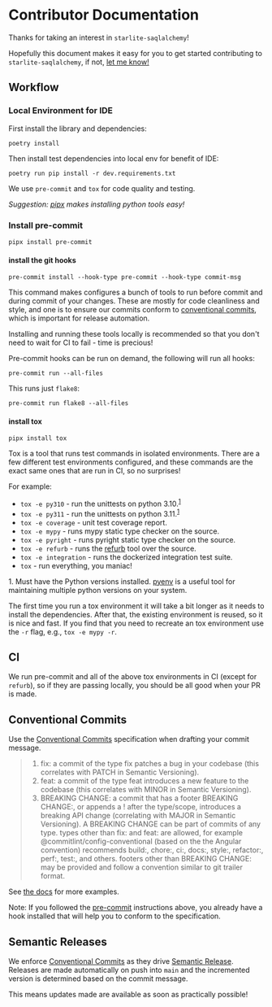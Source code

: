 # Contributor Documentation

Thanks for taking an interest in `starlite-saqlalchemy`!

Hopefully this document makes it easy for you to get started contributing to `starlite-saqlalchemy`,
if not, [let me know!](https://github.com/topsport-com-au/starlite-saqlalchemy/issues)

## Workflow

### Local Environment for IDE

First install the library and dependencies:

`poetry install`

Then install test dependencies into local env for benefit of IDE:

`poetry run pip install -r dev.requirements.txt`

We use `pre-commit` and `tox` for code quality and testing.

_Suggestion: [pipx](https://pypa.github.io/pipx/) makes installing python tools easy!_

### Install pre-commit

`pipx install pre-commit`

#### install the git hooks

`pre-commit install --hook-type pre-commit --hook-type commit-msg`

This command makes configures a bunch of tools to run before commit and during commit of your
changes. These are mostly for code cleanliness and style, and one is to ensure our commits conform
to [conventional commits](https://www.conventionalcommits.org), which is important for release
automation.

Installing and running these tools locally is recommended so that you don't need to wait for CI to
fail - time is precious!

Pre-commit hooks can be run on demand, the following will run all hooks:

`pre-commit run --all-files`

This runs just `flake8`:

`pre-commit run flake8 --all-files`

#### install tox

`pipx install tox`

Tox is a tool that runs test commands in isolated environments. There are a few different test
environments configured, and these commands are the exact same ones that are run in CI, so no
surprises!

For example:

- `tox -e py310` - run the unittests on python 3.10.<sup>[1](#tox1)</sup>
- `tox -e py311` - run the unittests on python 3.11.<sup>[1](#tox1)</sup>
- `tox -e coverage` - unit test coverage report.
- `tox -e mypy` - runs mypy static type checker on the source.
- `tox -e pyright` - runs pyright static type checker on the source.
- `tox -e refurb` - runs the [refurb](https://github.com/dosisod/refurb) tool over the source.
- `tox -e integration` - runs the dockerized integration test suite.
- `tox` - run everything, you maniac!

<a name="tox1">1</a>. Must have the Python versions installed.
[pyenv](https://github.com/pyenv/pyenv) is a useful tool for maintaining multiple python versions on
your system.

The first time you run a tox environment it will take a bit longer as it needs to install the
dependencies. After that, the existing environment is reused, so it is nice and fast. If you find
that you need to recreate an tox environment use the `-r` flag, e.g., `tox -e mypy -r`.

## CI

We run pre-commit and all of the above tox environments in CI (except for `refurb`), so if they are
passing locally, you should be all good when your PR is made.

## Conventional Commits

Use the [Conventional Commits](https://www.conventionalcommits.org/en/v1.0.0/) specification when
drafting your commit message.

> 1. fix: a commit of the type fix patches a bug in your codebase (this correlates with PATCH in
>    Semantic Versioning).
> 2. feat: a commit of the type feat introduces a new feature to the codebase (this correlates with
>    MINOR in Semantic Versioning).
> 3. BREAKING CHANGE: a commit that has a footer BREAKING CHANGE:, or appends a ! after the
>    type/scope, introduces a breaking API change (correlating with MAJOR in Semantic Versioning). A BREAKING CHANGE can be part of commits of any type.
>    types other than fix: and feat: are allowed, for example @commitlint/config-conventional (based on the the Angular convention) recommends build:, chore:, ci:, docs:, style:, refactor:, perf:, test:, and others.
>    footers other than BREAKING CHANGE: <description> may be provided and follow a convention similar to git trailer format.

See [the docs](https://www.conventionalcommits.org/en/v1.0.0/) for more examples.

Note: If you followed the [pre-commit](#install-pre-commit) instructions above, you already have a
hook installed that will help you to conform to the specification.

## Semantic Releases

We enforce [Conventional Commits](#conventional-commits) as they drive
[Semantic Release](https://python-semantic-release.readthedocs.io/en/latest/#). Releases are made
automatically on push into `main` and the incremented version is determined based on the commit
message.

This means updates made are available as soon as practically possible!
